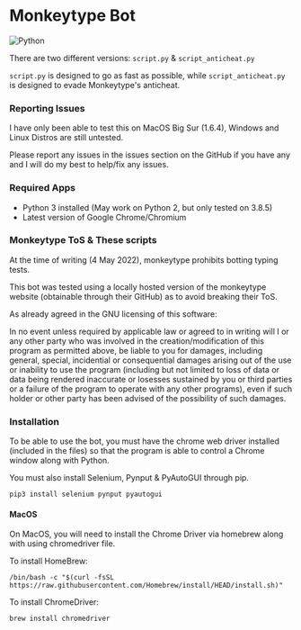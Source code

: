 # Monkeytype Bot
<img alt="Python" src="https://img.shields.io/badge/-Python-4B8BBE?style=flat-square&logo=python&logoColor=white" />

There are two different versions: `script.py` & `script_anticheat.py`

`script.py` is designed to go as fast as possible, while `script_anticheat.py` is designed to evade Monkeytype's anticheat. 

### Reporting Issues

I have only been able to test this on MacOS Big Sur (1.6.4), Windows and Linux Distros are still untested.

Please report any issues in the issues section on the GitHub if you have any and I will do my best to help/fix any issues.

### Required Apps
- Python 3 installed (May work on Python 2, but only tested on 3.8.5)
- Latest version of Google Chrome/Chromium 

### Monkeytype ToS & These scripts

At the time of writing (4 May 2022), monkeytype prohibits botting typing tests. 

This bot was tested using a locally hosted version of the monkeytype website (obtainable through their GitHub) as to avoid breaking their ToS. 

As already agreed in the GNU licensing of this software:

In no event unless required by applicable law or agreed to in writing will I or any other party who was involved in the creation/modification of this program as permitted above, be liable to you for damages, including general, special, incidential or consequential damages arising out of the use or inability to use the program (including but not limited to loss of data or data being rendered inaccurate or losesses sustained by you or third parties or a failure of the program to operate with any other programs), even if such holder or other party has been advised of the possibility of such damages.

### Installation

To be able to use the bot, you must have the chrome web driver installed (included in the files) so that the program is able to control a Chrome window along with Python. 

You must also install Selenium, Pynput & PyAutoGUI through pip.

```pip3 install selenium pynput pyautogui```

#### MacOS
On MacOS, you will need to install the Chrome Driver via homebrew along with using chromedriver file.

To install HomeBrew:

`/bin/bash -c "$(curl -fsSL https://raw.githubusercontent.com/Homebrew/install/HEAD/install.sh)"`

To install ChromeDriver:

`brew install chromedriver`

